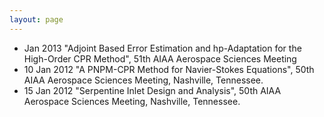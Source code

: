 ```yaml
---
layout: page
---
```

* Jan 2013 "Adjoint Based Error Estimation and hp-Adaptation for the High-Order CPR Method", 51th AIAA Aerospace Sciences Meeting
* 10 Jan 2012 "A PNPM-CPR Method for Navier-Stokes Equations", 50th AIAA Aerospace Sciences Meeting, Nashville, Tennessee.
* 15 Jan 2012 "Serpentine Inlet Design and Analysis", 50th AIAA Aerospace Sciences Meeting, Nashville, Tennessee.

